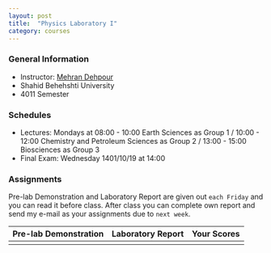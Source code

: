 ```yaml
---
layout: post
title:  "Physics Laboratory I"
category: courses
---
```

### General Information
+ Instructor: [Mehran Dehpour][mehran]
+ Shahid Behehshti University
+ 4011 Semester

### Schedules
+ Lectures: Mondays at 08:00 - 10:00 Earth Sciences as Group 1 / 10:00 - 12:00  Chemistry and Petroleum Sciences as Group 2 / 13:00 - 15:00 Biosciences as Group 3
+ Final Exam: Wednesday 1401/10/19 at 14:00

### Assignments
Pre-lab Demonstration and Laboratory Report are given out `each Friday` and you can read it before class. After class you can complete own report and send my e-mail as your assignments due to `next week`.

|Pre-lab Demonstration|Laboratory Report|Your Scores|
|--------------|--------------|--------------|
|              |              |              |

[mehran]:   mailto:m.dehpour@mail.sbu.ac.ir

